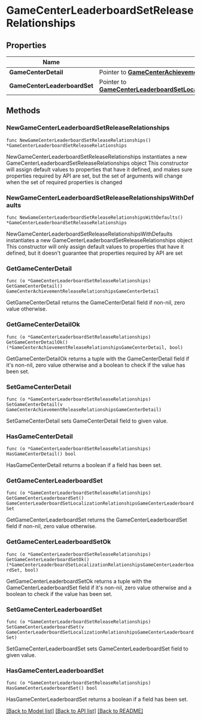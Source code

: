 # GameCenterLeaderboardSetReleaseRelationships

## Properties

Name | Type | Description | Notes
------------ | ------------- | ------------- | -------------
**GameCenterDetail** | Pointer to [**GameCenterAchievementReleaseRelationshipsGameCenterDetail**](GameCenterAchievementReleaseRelationshipsGameCenterDetail.md) |  | [optional] 
**GameCenterLeaderboardSet** | Pointer to [**GameCenterLeaderboardSetLocalizationRelationshipsGameCenterLeaderboardSet**](GameCenterLeaderboardSetLocalizationRelationshipsGameCenterLeaderboardSet.md) |  | [optional] 

## Methods

### NewGameCenterLeaderboardSetReleaseRelationships

`func NewGameCenterLeaderboardSetReleaseRelationships() *GameCenterLeaderboardSetReleaseRelationships`

NewGameCenterLeaderboardSetReleaseRelationships instantiates a new GameCenterLeaderboardSetReleaseRelationships object
This constructor will assign default values to properties that have it defined,
and makes sure properties required by API are set, but the set of arguments
will change when the set of required properties is changed

### NewGameCenterLeaderboardSetReleaseRelationshipsWithDefaults

`func NewGameCenterLeaderboardSetReleaseRelationshipsWithDefaults() *GameCenterLeaderboardSetReleaseRelationships`

NewGameCenterLeaderboardSetReleaseRelationshipsWithDefaults instantiates a new GameCenterLeaderboardSetReleaseRelationships object
This constructor will only assign default values to properties that have it defined,
but it doesn't guarantee that properties required by API are set

### GetGameCenterDetail

`func (o *GameCenterLeaderboardSetReleaseRelationships) GetGameCenterDetail() GameCenterAchievementReleaseRelationshipsGameCenterDetail`

GetGameCenterDetail returns the GameCenterDetail field if non-nil, zero value otherwise.

### GetGameCenterDetailOk

`func (o *GameCenterLeaderboardSetReleaseRelationships) GetGameCenterDetailOk() (*GameCenterAchievementReleaseRelationshipsGameCenterDetail, bool)`

GetGameCenterDetailOk returns a tuple with the GameCenterDetail field if it's non-nil, zero value otherwise
and a boolean to check if the value has been set.

### SetGameCenterDetail

`func (o *GameCenterLeaderboardSetReleaseRelationships) SetGameCenterDetail(v GameCenterAchievementReleaseRelationshipsGameCenterDetail)`

SetGameCenterDetail sets GameCenterDetail field to given value.

### HasGameCenterDetail

`func (o *GameCenterLeaderboardSetReleaseRelationships) HasGameCenterDetail() bool`

HasGameCenterDetail returns a boolean if a field has been set.

### GetGameCenterLeaderboardSet

`func (o *GameCenterLeaderboardSetReleaseRelationships) GetGameCenterLeaderboardSet() GameCenterLeaderboardSetLocalizationRelationshipsGameCenterLeaderboardSet`

GetGameCenterLeaderboardSet returns the GameCenterLeaderboardSet field if non-nil, zero value otherwise.

### GetGameCenterLeaderboardSetOk

`func (o *GameCenterLeaderboardSetReleaseRelationships) GetGameCenterLeaderboardSetOk() (*GameCenterLeaderboardSetLocalizationRelationshipsGameCenterLeaderboardSet, bool)`

GetGameCenterLeaderboardSetOk returns a tuple with the GameCenterLeaderboardSet field if it's non-nil, zero value otherwise
and a boolean to check if the value has been set.

### SetGameCenterLeaderboardSet

`func (o *GameCenterLeaderboardSetReleaseRelationships) SetGameCenterLeaderboardSet(v GameCenterLeaderboardSetLocalizationRelationshipsGameCenterLeaderboardSet)`

SetGameCenterLeaderboardSet sets GameCenterLeaderboardSet field to given value.

### HasGameCenterLeaderboardSet

`func (o *GameCenterLeaderboardSetReleaseRelationships) HasGameCenterLeaderboardSet() bool`

HasGameCenterLeaderboardSet returns a boolean if a field has been set.


[[Back to Model list]](../README.md#documentation-for-models) [[Back to API list]](../README.md#documentation-for-api-endpoints) [[Back to README]](../README.md)


